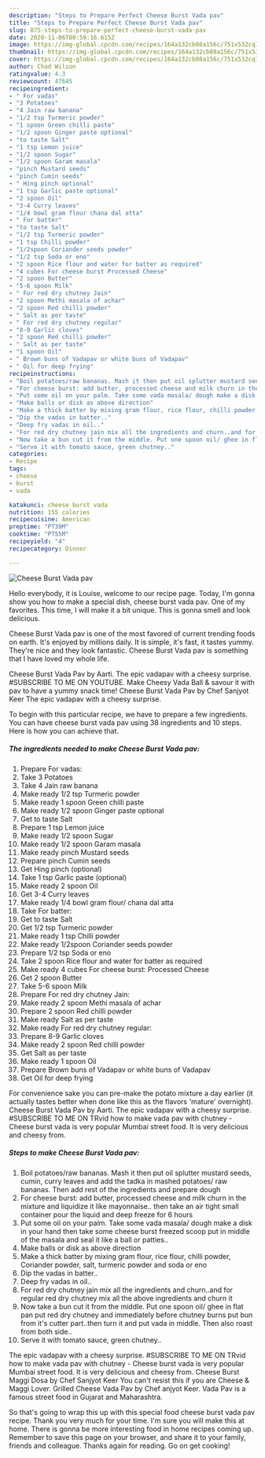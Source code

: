 ```yaml
---
description: "Steps to Prepare Perfect Cheese Burst Vada pav"
title: "Steps to Prepare Perfect Cheese Burst Vada pav"
slug: 875-steps-to-prepare-perfect-cheese-burst-vada-pav
date: 2020-11-06T00:59:16.615Z
image: https://img-global.cpcdn.com/recipes/164a132cb08a156c/751x532cq70/cheese-burst-vada-pav-recipe-main-photo.jpg
thumbnail: https://img-global.cpcdn.com/recipes/164a132cb08a156c/751x532cq70/cheese-burst-vada-pav-recipe-main-photo.jpg
cover: https://img-global.cpcdn.com/recipes/164a132cb08a156c/751x532cq70/cheese-burst-vada-pav-recipe-main-photo.jpg
author: Chad Wilson
ratingvalue: 4.3
reviewcount: 47645
recipeingredient:
- " For vadas"
- "3 Potatoes"
- "4 Jain raw banana"
- "1/2 tsp Turmeric powder"
- "1 spoon Green chilli paste"
- "1/2 spoon Ginger paste optional"
- "to taste Salt"
- "1 tsp Lemon juice"
- "1/2 spoon Sugar"
- "1/2 spoon Garam masala"
- "pinch Mustard seeds"
- "pinch Cumin seeds"
- " Hing pinch optional"
- "1 tsp Garlic paste optional"
- "2 spoon Oil"
- "3-4 Curry leaves"
- "1/4 bowl gram flour chana dal atta"
- " For batter"
- "to taste Salt"
- "1/2 tsp Turmeric powder"
- "1 tsp Chilli powder"
- "1/2spoon Coriander seeds powder"
- "1/2 tsp Soda or eno"
- "2 spoon Rice flour and water for batter as required"
- "4 cubes For cheese burst Processed Cheese"
- "2 spoon Butter"
- "5-6 spoon Milk"
- " For red dry chutney Jain"
- "2 spoon Methi masala of achar"
- "2 spoon Red chilli powder"
- " Salt as per taste"
- " For red dry chutney regular"
- "8-9 Garlic cloves"
- "2 spoon Red chilli powder"
- " Salt as per taste"
- "1 spoon Oil"
- " Brown buns of Vadapav or white buns of Vadapav"
- " Oil for deep frying"
recipeinstructions:
- "Boil potatoes/raw bananas. Mash it then put oil splutter mustard seeds, cumin, curry leaves and add the tadka in mashed potatoes/ raw bananas. Then add rest of the ingredients and prepare dough"
- "For cheese burst: add butter, processed cheese and milk churn in the mixture and liquidize it like mayonnaise.. then take an air tight small container pour the liquid and deep freeze for 6 hours"
- "Put some oil on your palm. Take some vada masala/ dough make a disk in your hand then take some cheese burst freezed scoop put in middle of the masala and seal it like a ball or patties.."
- "Make balls or disk as above direction"
- "Make a thick batter by mixing gram flour, rice flour, chilli powder, Coriander powder, salt, turmeric powder and soda or eno"
- "Dip the vadas in batter.."
- "Deep fry vadas in oil.."
- "For red dry chutney jain mix all the ingredients and churn..and for regular red dry chutney mix all the above ingredients and churn it"
- "Now take a bun cut it from the middle. Put one spoon oil/ ghee in flat pan put red dry chutney and immediately before chutney burns put bun from it&#39;s cutter part..then turn it and put vada in middle. Then also roast from both side.."
- "Serve it with tomato sauce, green chutney.."
categories:
- Recipe
tags:
- cheese
- burst
- vada

katakunci: cheese burst vada 
nutrition: 155 calories
recipecuisine: American
preptime: "PT39M"
cooktime: "PT55M"
recipeyield: "4"
recipecategory: Dinner

---
```



![Cheese Burst Vada pav](https://img-global.cpcdn.com/recipes/164a132cb08a156c/751x532cq70/cheese-burst-vada-pav-recipe-main-photo.jpg)

Hello everybody, it is Louise, welcome to our recipe page. Today, I'm gonna show you how to make a special dish, cheese burst vada pav. One of my favorites. This time, I will make it a bit unique. This is gonna smell and look delicious.

Cheese Burst Vada pav is one of the most favored of current trending foods on earth. It's enjoyed by millions daily. It is simple, it's fast, it tastes yummy. They're nice and they look fantastic. Cheese Burst Vada pav is something that I have loved my whole life.

Cheese Burst Vada Pav by Aarti. The epic vadapav with a cheesy surprise. #SUBSCRIBE TO ME ON YOUTUBE. Make Cheesy Vada Ball &amp; savour it with pav to have a yummy snack time! Cheese Burst Vada Pav by Chef Sanjyot Keer The epic vadapav with a cheesy surprise.


To begin with this particular recipe, we have to prepare a few ingredients. You can have cheese burst vada pav using 38 ingredients and 10 steps. Here is how you can achieve that.

<!--inarticleads1-->

##### The ingredients needed to make Cheese Burst Vada pav:

1. Prepare  For vadas:
1. Take 3 Potatoes
1. Take 4 Jain raw banana
1. Make ready 1/2 tsp Turmeric powder
1. Make ready 1 spoon Green chilli paste
1. Make ready 1/2 spoon Ginger paste optional
1. Get to taste Salt
1. Prepare 1 tsp Lemon juice
1. Make ready 1/2 spoon Sugar
1. Make ready 1/2 spoon Garam masala
1. Make ready pinch Mustard seeds
1. Prepare pinch Cumin seeds
1. Get  Hing pinch (optional)
1. Take 1 tsp Garlic paste (optional)
1. Make ready 2 spoon Oil
1. Get 3-4 Curry leaves
1. Make ready 1/4 bowl gram flour/ chana dal atta
1. Take  For batter:
1. Get to taste Salt
1. Get 1/2 tsp Turmeric powder
1. Make ready 1 tsp Chilli powder
1. Make ready 1/2spoon Coriander seeds powder
1. Prepare 1/2 tsp Soda or eno
1. Take 2 spoon Rice flour and water for batter as required
1. Make ready 4 cubes For cheese burst: Processed Cheese
1. Get 2 spoon Butter
1. Take 5-6 spoon Milk
1. Prepare  For red dry chutney Jain:
1. Make ready 2 spoon Methi masala of achar
1. Prepare 2 spoon Red chilli powder
1. Make ready  Salt as per taste
1. Make ready  For red dry chutney regular:
1. Prepare 8-9 Garlic cloves
1. Make ready 2 spoon Red chilli powder
1. Get  Salt as per taste
1. Make ready 1 spoon Oil
1. Prepare  Brown buns of Vadapav or white buns of Vadapav
1. Get  Oil for deep frying


For convenience sake you can pre-make the potato mixture a day earlier (it actually tastes better when done like this as the flavors &#39;mature&#39; overnight). Cheese Burst Vada Pav by Aarti. The epic vadapav with a cheesy surprise. #SUBSCRIBE TO ME ON TRvid how to make vada pav with chutney - Cheese burst vada is very popular Mumbai street food. It is very delicious and cheesy from. 

<!--inarticleads2-->

##### Steps to make Cheese Burst Vada pav:

1. Boil potatoes/raw bananas. Mash it then put oil splutter mustard seeds, cumin, curry leaves and add the tadka in mashed potatoes/ raw bananas. Then add rest of the ingredients and prepare dough
1. For cheese burst: add butter, processed cheese and milk churn in the mixture and liquidize it like mayonnaise.. then take an air tight small container pour the liquid and deep freeze for 6 hours
1. Put some oil on your palm. Take some vada masala/ dough make a disk in your hand then take some cheese burst freezed scoop put in middle of the masala and seal it like a ball or patties..
1. Make balls or disk as above direction
1. Make a thick batter by mixing gram flour, rice flour, chilli powder, Coriander powder, salt, turmeric powder and soda or eno
1. Dip the vadas in batter..
1. Deep fry vadas in oil..
1. For red dry chutney jain mix all the ingredients and churn..and for regular red dry chutney mix all the above ingredients and churn it
1. Now take a bun cut it from the middle. Put one spoon oil/ ghee in flat pan put red dry chutney and immediately before chutney burns put bun from it&#39;s cutter part..then turn it and put vada in middle. Then also roast from both side..
1. Serve it with tomato sauce, green chutney..


The epic vadapav with a cheesy surprise. #SUBSCRIBE TO ME ON TRvid how to make vada pav with chutney - Cheese burst vada is very popular Mumbai street food. It is very delicious and cheesy from. Cheese Burst Maggi Dosa by Chef Sanjyot Keer You can&#39;t resist this if you are Cheese &amp; Maggi Lover. Grilled Cheese Vada Pav by Chef anjyot Keer. Vada Pav is a famous street food in Gujarat and Maharashtra. 

So that's going to wrap this up with this special food cheese burst vada pav recipe. Thank you very much for your time. I'm sure you will make this at home. There is gonna be more interesting food in home recipes coming up. Remember to save this page on your browser, and share it to your family, friends and colleague. Thanks again for reading. Go on get cooking!

